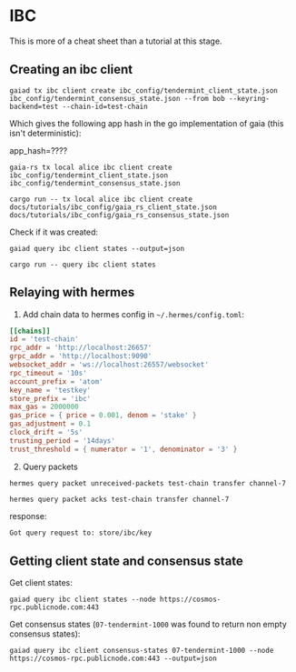 # IBC

This is more of a cheat sheet than a tutorial at this stage.

## Creating an ibc client

```shell
gaiad tx ibc client create ibc_config/tendermint_client_state.json ibc_config/tendermint_consensus_state.json --from bob --keyring-backend=test --chain-id=test-chain
```

Which gives the following app hash in the go implementation of gaia (this isn't deterministic):

app_hash=????

```shell
gaia-rs tx local alice ibc client create ibc_config/tendermint_client_state.json ibc_config/tendermint_consensus_state.json
```

```shell
cargo run -- tx local alice ibc client create docs/tutorials/ibc_config/gaia_rs_client_state.json docs/tutorials/ibc_config/gaia_rs_consensus_state.json
```

Check if it was created:

```shell
gaiad query ibc client states --output=json
```

```shell
cargo run -- query ibc client states
```

## Relaying with hermes

1. Add chain data to hermes config in `~/.hermes/config.toml`:

```toml
[[chains]]
id = 'test-chain'
rpc_addr = 'http://localhost:26657'
grpc_addr = 'http://localhost:9090'
websocket_addr = 'ws://localhost:26557/websocket'
rpc_timeout = '10s'
account_prefix = 'atom'
key_name = 'testkey'
store_prefix = 'ibc'
max_gas = 2000000
gas_price = { price = 0.001, denom = 'stake' }
gas_adjustment = 0.1
clock_drift = '5s'
trusting_period = '14days'
trust_threshold = { numerator = '1', denominator = '3' }
```

2. Query packets

```shell
hermes query packet unreceived-packets test-chain transfer channel-7
```

```shell
hermes query packet acks test-chain transfer channel-7
```

response:

```txt
Got query request to: store/ibc/key
```

## Getting client state and consensus state

Get client states:

```shell
gaiad query ibc client states --node https://cosmos-rpc.publicnode.com:443
```

Get consensus states (`07-tendermint-1000` was found to return non empty consensus states):

```shell
gaiad query ibc client consensus-states 07-tendermint-1000 --node https://cosmos-rpc.publicnode.com:443 --output=json
```
